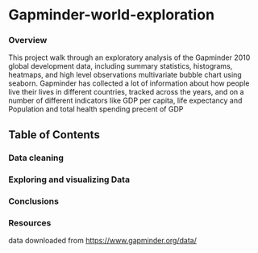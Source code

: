 # Gapminder-world-exploration
### Overview
This project walk through an exploratory analysis of the Gapminder 2010 global development data, including summary statistics, histograms, heatmaps, and high level observations multivariate bubble chart using seaborn.
Gapminder has collected a lot of information about how people live their lives in different countries, tracked across the years, and on a number of different indicators like GDP per capita, life expectancy and Population and total health spending precent of GDP 

## Table of Contents
### Data cleaning
### Exploring and visualizing Data
### Conclusions

### Resources
data downloaded from https://www.gapminder.org/data/


